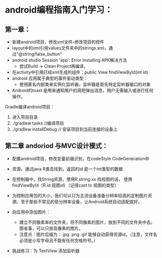 # android编程指南入门学习：

## 第一章：

- 新建android项目，修改xml文件-修改项目的控件
- layout中的xml引用values文件夹中的strings.xml，通过"@string/false_button"
- android studio Session 'app': Error Installing APK解决方法
  - 尝试Build -> Clean Project再编译。
- 在activity中引用已经xml生成的组件：public View findViewById(int id)
- android 应用属于典型的事件驱动类型：
  - 使用匿名内部类来实例化监听器，监听器是首先特定监听器接口的对象
- Android的toast
是用来通知用户的简短弹出消息，用户无需输入或进行任何操作。

Gradle编译android项目：
1. 进入项目目录
2. ./gradlew tasks //编译项目
3. ./gradlew installDebug // 安装项目到当前连接的设备上

## 第二章 andoriod 与MVC设计模式：

- 配置android项目，修改变量前缀识别，在codeStyle CodeGeneration中
- 资源，通过java R类去找到，返回的id 是一个int类型的数据
- 在控制器中，找String资源，使用R.string.xx 找视图的话， 使用findViewById（R.id.视图id）（记得cast to 视图的类型）


- 为控制应用包的大小，我们可以只为主流设备准备分辨率较高的定制图片资源。至于那些不常见的低分辨率设备，让Android系统自动适配就好。

- 向应用中添加图片：
  - 建立不同像素率的文件夹，将不同像素的图片，放到不同的文件夹中去。图省事，可以只放高像素的图片。
  - 注意点：图片后缀为：.jpg .png .gif 能够自动获得资源id，（注意，文件名必须是小写字母且不能有任何空格符号。）
- 挑战练习：为 TextView 添加监听器